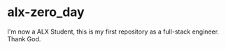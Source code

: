 # alx-zero_day
I'm now a ALX Student, this is my first repository as a full-stack engineer.
Thank God.
